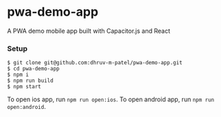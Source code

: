 # pwa-demo-app

A PWA demo mobile app built with Capacitor.js and React

### Setup

```
$ git clone git@github.com:dhruv-m-patel/pwa-demo-app.git
$ cd pwa-demo-app
$ npm i
$ npm run build
$ npm start
```

To open ios app, run `npm run open:ios`. To open android app, run `npm run open:android`.

